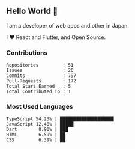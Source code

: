 ## Hello World 👋

I am a developer of web apps and other in Japan.

I ❤️ React and Flutter, and Open Source.

### Contributions

<!-- contributions start -->

    Repositories         : 51
    Issues               : 26
    Commits              : 797
    Pull-Requests        : 172
    Total Stars Earned   : 5
    Total Contributed To : 1

<!-- contributions end -->

### Most Used Languages

<!-- most-used-languages start -->

    TypeScript 54.23% | ████████████████████
    JavaScript 12.40% | █████
    Dart        8.90% | ███
    HTML        6.59% | ██
    CSS         6.39% | ██

<!-- most-used-languages end -->
